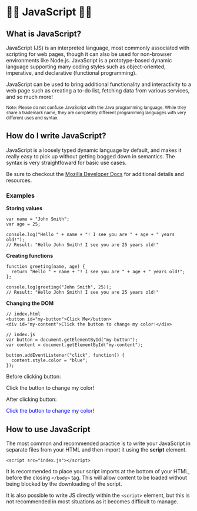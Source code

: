 # :star2::star2: JavaScript :star2::star2:

## What is JavaScript?

JavaScript (JS) is an interpreted language, most commonly associated with scripting for web pages, though it can also be used for non-browser environments like Node.js. JavaScript is a prototype-based dynamic language supporting many coding styles such as object-oriented, imperative, and declarative (functional programming).

JavaScript can be used to bring additional functionality and interactivity to a web page such as creating a to-do list, fetching data from various services, and so much more!

<small>Note: Please do not confuse JavaScript with the Java programming language. While they share a trademark name, they are completely different programming languages with very different uses and syntax.</small>

## How do I write JavaScript?

JavaScript is a loosely typed dynamic language by default, and makes it really easy to pick up without getting bogged down in semantics. The syntax is very straightfoward for basic use cases.

Be sure to checkout the [Mozilla Developer Docs](https://developer.mozilla.org/en-US/docs/Web/JavaScript#Tutorials) for additional details and resources.

### Examples

**Storing values**
```
var name = "John Smith";
var age = 25;

console.log("Hello " + name + "! I see you are " + age + " years old!");
// Result: "Hello John Smith! I see you are 25 years old!"
```

**Creating functions**
```
function greeting(name, age) {
  return "Hello " + name + "! I see you are " + age + " years old!";
};

console.log(greeting("John Smith", 25));
// Result: "Hello John Smith! I see you are 25 years old!"
```

**Changing the DOM**
```
// index.html
<button id="my-button">Click Me</button>
<div id="my-content">Click the button to change my color!</div>

// index.js
var button = document.getElementById("my-button");
var content = document.getElementById("my-content");

button.addEventListener("click", function() {
  content.style.color = "blue";
});
```

Before clicking button:
<div>Click the button to change my color!</div>

After clicking button:
<div style="color:blue;">Click the button to change my color!</div>

## How to use JavaScript
The most common and recommended practice is to write your JavaScript in separate files from your HTML and then import it using the **script** element.

```
<script src="index.js"></script>
```

It is recommended to place your script imports at the bottom of your HTML, before the closing `</body>` tag. This will allow content to be loaded without being blocked by the downloading of the script.

It is also possible to write JS directly within the `<script>` element, but this is not recommended in most situations as it becomes difficult to manage.
